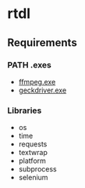 # rtdl

## Requirements
### PATH .exes
* [ffmpeg.exe](https://github.com/BtbN/FFmpeg-Builds/releases)
* [geckdriver.exe](https://github.com/mozilla/geckodriver/releases)

### Libraries
* os
* time
* requests
* textwrap
* platform
* subprocess
* selenium
